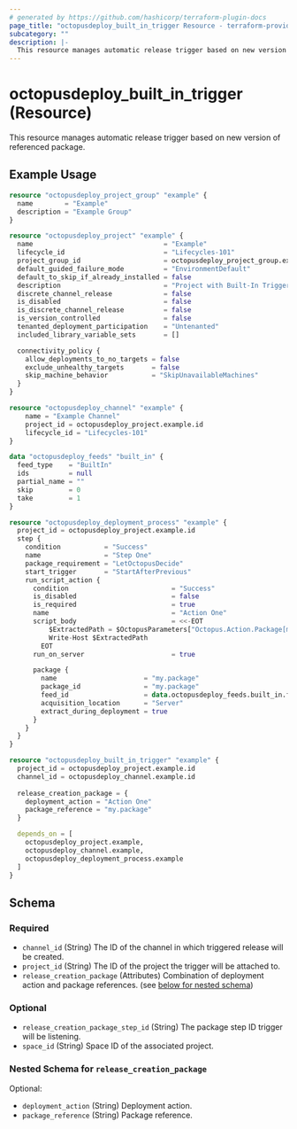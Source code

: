 ```yaml
---
# generated by https://github.com/hashicorp/terraform-plugin-docs
page_title: "octopusdeploy_built_in_trigger Resource - terraform-provider-octopusdeploy"
subcategory: ""
description: |-
  This resource manages automatic release trigger based on new version of referenced package.
---
```


# octopusdeploy_built_in_trigger (Resource)

This resource manages automatic release trigger based on new version of referenced package.

## Example Usage

```terraform
resource "octopusdeploy_project_group" "example" {
  name        = "Example"
  description = "Example Group"
}

resource "octopusdeploy_project" "example" {
  name                                 = "Example"
  lifecycle_id                         = "Lifecycles-101"
  project_group_id                     = octopusdeploy_project_group.example.id
  default_guided_failure_mode          = "EnvironmentDefault"
  default_to_skip_if_already_installed = false
  description                          = "Project with Built-In Trigger"
  discrete_channel_release             = false
  is_disabled                          = false
  is_discrete_channel_release          = false
  is_version_controlled                = false
  tenanted_deployment_participation    = "Untenanted"
  included_library_variable_sets       = []

  connectivity_policy {
    allow_deployments_to_no_targets = false
    exclude_unhealthy_targets       = false
    skip_machine_behavior           = "SkipUnavailableMachines"
  }
}

resource "octopusdeploy_channel" "example" {
    name = "Example Channel"
    project_id = octopusdeploy_project.example.id
    lifecycle_id = "Lifecycles-101"
}

data "octopusdeploy_feeds" "built_in" {
  feed_type    = "BuiltIn"
  ids          = null
  partial_name = ""
  skip         = 0
  take         = 1
}

resource "octopusdeploy_deployment_process" "example" {
  project_id = octopusdeploy_project.example.id
  step {
    condition           = "Success"
    name                = "Step One"
    package_requirement = "LetOctopusDecide"
    start_trigger       = "StartAfterPrevious"
    run_script_action {
      condition                          = "Success"
      is_disabled                        = false
      is_required                        = true
      name                               = "Action One"
      script_body                        = <<-EOT
          $ExtractedPath = $OctopusParameters["Octopus.Action.Package[my.package].ExtractedPath"]
          Write-Host $ExtractedPath
        EOT
      run_on_server                      = true

      package {
        name                      = "my.package"
        package_id                = "my.package"
        feed_id                   = data.octopusdeploy_feeds.built_in.feeds[0].id
        acquisition_location      = "Server"
        extract_during_deployment = true
      }
    }
  }
}

resource "octopusdeploy_built_in_trigger" "example" {
  project_id = octopusdeploy_project.example.id
  channel_id = octopusdeploy_channel.example.id
  
  release_creation_package = {
    deployment_action = "Action One"
    package_reference = "my.package"
  }

  depends_on = [
    octopusdeploy_project.example,
    octopusdeploy_channel.example,
    octopusdeploy_deployment_process.example
  ]
}
```

<!-- schema generated by tfplugindocs -->
## Schema

### Required

- `channel_id` (String) The ID of the channel in which triggered release will be created.
- `project_id` (String) The ID of the project the trigger will be attached to.
- `release_creation_package` (Attributes) Combination of deployment action and package references. (see [below for nested schema](#nestedatt--release_creation_package))

### Optional

- `release_creation_package_step_id` (String) The package step ID trigger will be listening.
- `space_id` (String) Space ID of the associated project.

<a id="nestedatt--release_creation_package"></a>
### Nested Schema for `release_creation_package`

Optional:

- `deployment_action` (String) Deployment action.
- `package_reference` (String) Package reference.


